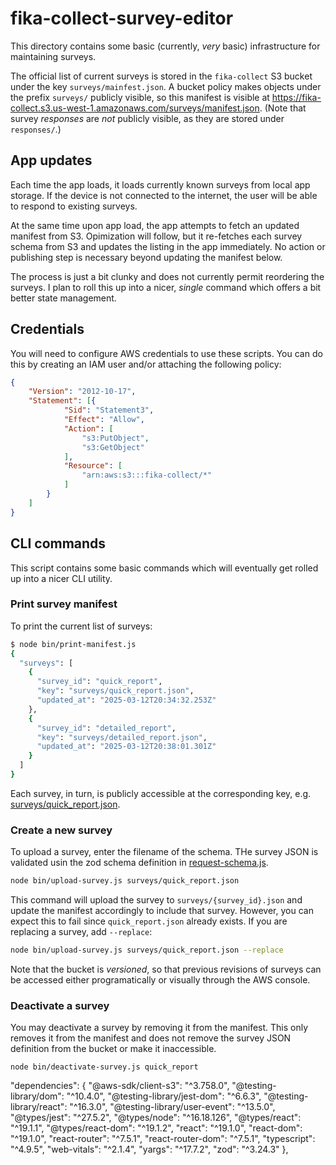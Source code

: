# fika-collect-survey-editor

This directory contains some basic (currently, *very* basic) infrastructure for maintaining surveys.

The official list of current surveys is stored in the `fika-collect` S3 bucket under the key `surveys/mainfest.json`. A bucket policy makes objects under the prefix `surveys/` publicly visible, so this manifest is visible at https://fika-collect.s3.us-west-1.amazonaws.com/surveys/manifest.json. (Note that survey *responses* are *not* publicly visible, as they are stored under `responses/`.)

## App updates

Each time the app loads, it loads currently known surveys from local app storage. If the device is not connected to the internet, the user will be able to respond to existing surveys.

At the same time upon app load, the app attempts to fetch an updated manifest from S3. Opimization will follow, but it re-fetches each survey schema from S3 and updates the listing in the app immediately. No action or publishing step is necessary beyond updating the manifest below.

The process is just a bit clunky and does not currently permit reordering the surveys. I plan to roll this up into a nicer, _single_ command which offers a bit better state management.

## Credentials

You will need to configure AWS credentials to use these scripts. You can do this by creating an IAM user and/or attaching the following policy:

```json
{
	"Version": "2012-10-17",
	"Statement": [{
			"Sid": "Statement3",
			"Effect": "Allow",
			"Action": [
				"s3:PutObject",
				"s3:GetObject"
			],
			"Resource": [
				"arn:aws:s3:::fika-collect/*"
			]
		}
	]
}
```

## CLI commands

This script contains some basic commands which will eventually get rolled up into a nicer CLI utility.

### Print survey manifest

To print the current list of surveys:

```bash
$ node bin/print-manifest.js
{
  "surveys": [
    {
      "survey_id": "quick_report",
      "key": "surveys/quick_report.json",
      "updated_at": "2025-03-12T20:34:32.253Z"
    },
    {
      "survey_id": "detailed_report",
      "key": "surveys/detailed_report.json",
      "updated_at": "2025-03-12T20:38:01.301Z"
    }
  ]
}
```

Each survey, in turn, is publicly accessible at the corresponding key, e.g. [surveys/quick\_report.json](https://fika-collect.s3.us-west-1.amazonaws.com/surveys/quick_report.json).

### Create a new survey

To upload a survey, enter the filename of the schema. THe survey JSON is validated usin the zod schema definition in [request-schema.js](../fika-collect-lambda/src/request-schema.js).

```bash
node bin/upload-survey.js surveys/quick_report.json
```

This command will upload the survey to `surveys/{survey_id}.json` and update the manifest accordingly to include that survey. However, you can expect this to fail since `quick_report.json` already exists. If you are replacing a survey, add `--replace`:

```bash
node bin/upload-survey.js surveys/quick_report.json --replace
```

Note that the bucket is *versioned*, so that previous revisions of surveys can be accessed either programatically or visually through the AWS console.

### Deactivate a survey

You may deactivate a survey by removing it from the manifest. This only removes it from the manifest and does not remove the survey JSON definition from the bucket or make it inaccessible.

```
node bin/deactivate-survey.js quick_report
```


  "dependencies": {
    "@aws-sdk/client-s3": "^3.758.0",
    "@testing-library/dom": "^10.4.0",
    "@testing-library/jest-dom": "^6.6.3",
    "@testing-library/react": "^16.3.0",
    "@testing-library/user-event": "^13.5.0",
    "@types/jest": "^27.5.2",
    "@types/node": "^16.18.126",
    "@types/react": "^19.1.1",
    "@types/react-dom": "^19.1.2",
    "react": "^19.1.0",
    "react-dom": "^19.1.0",
    "react-router": "^7.5.1",
    "react-router-dom": "^7.5.1",
    "typescript": "^4.9.5",
    "web-vitals": "^2.1.4",
    "yargs": "^17.7.2",
    "zod": "^3.24.3"
  },
